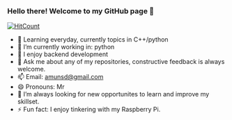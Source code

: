 ### Hello there! Welcome to my GitHub page 👋

[![HitCount](http://hits.dwyl.com/Amundeep-Dhaliwal/Amundeep_Dhaliwal.svg)](http://hits.dwyl.com/Amundeep-Dhaliwal/Amundeep_Dhaliwal)

- 🌱 Learning everyday, currently topics in C++/python
- 🔭 I’m currently working in: python
- 👯 I enjoy backend development
- 💬 Ask me about any of my repositories, constructive feedback is always welcome.
- 📫 Email: amunsd@gmail.com
- 😄 Pronouns: Mr
- 🤔 I’m always looking for new opportunites to learn and improve my skillset.
- ⚡ Fun fact: I enjoy tinkering with my Raspberry Pi.
